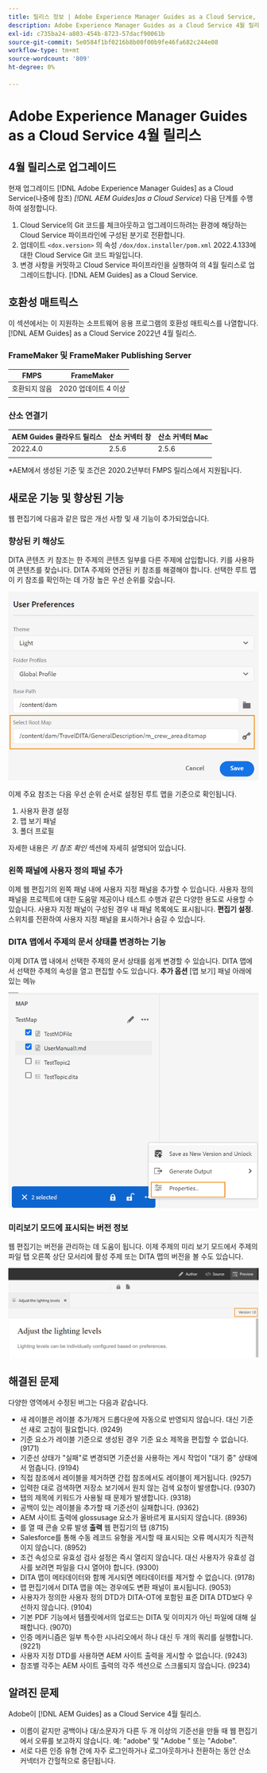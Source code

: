 ```yaml
---
title: 릴리스 정보 | Adobe Experience Manager Guides as a Cloud Service, 2022년 4월 릴리스
description: Adobe Experience Manager Guides as a Cloud Service 4월 릴리스
exl-id: c735ba24-a803-454b-8723-57dacf90061b
source-git-commit: 5e0584f1bf0216b8b00f00b9fe46fa682c244e08
workflow-type: tm+mt
source-wordcount: '809'
ht-degree: 0%

---
```


# Adobe Experience Manager Guides as a Cloud Service 4월 릴리스

## 4월 릴리스로 업그레이드

현재 업그레이드 [!DNL Adobe Experience Manager Guides] as a Cloud Service(나중에 참조) *[!DNL AEM Guides]as a Cloud Service*) 다음 단계를 수행하여 설정합니다.
1. Cloud Service의 Git 코드를 체크아웃하고 업그레이드하려는 환경에 해당하는 Cloud Service 파이프라인에 구성된 분기로 전환합니다.
1. 업데이트 `<dox.version>` 의 속성 `/dox/dox.installer/pom.xml` 2022.4.133에 대한 Cloud Service Git 코드 파일입니다.
1. 변경 사항을 커밋하고 Cloud Service 파이프라인을 실행하여 의 4월 릴리스로 업그레이드합니다. [!DNL AEM Guides] as a Cloud Service.

## 호환성 매트릭스

이 섹션에서는 이 지원하는 소프트웨어 응용 프로그램의 호환성 매트릭스를 나열합니다. [!DNL AEM Guides] as a Cloud Service 2022년 4월 릴리스.

### FrameMaker 및 FrameMaker Publishing Server

| FMPS | FrameMaker |
| --- | --- |
| 호환되지 않음 | 2020 업데이트 4 이상 |
| | |


### 산소 연결기

| AEM Guides 클라우드 릴리스 | 산소 커넥터 창 | 산소 커넥터 Mac |
| --- | --- | --- |
| 2022.4.0 | 2.5.6 | 2.5.6 |
|  |  |  |

*AEM에서 생성된 기준 및 조건은 2020.2년부터 FMPS 릴리스에서 지원됩니다.

## 새로운 기능 및 향상된 기능

웹 편집기에 다음과 같은 많은 개선 사항 및 새 기능이 추가되었습니다.

### 향상된 키 해상도

DITA 콘텐츠 키 참조는 한 주제의 콘텐츠 일부를 다른 주제에 삽입합니다. 키를 사용하여 콘텐츠를 찾습니다. DITA 주제와 연관된 키 참조를 해결해야 합니다. 선택한 루트 맵이 키 참조를 확인하는 데 가장 높은 우선 순위를 갖습니다.

![사용자 환경 설정 대화 상자](assets/user-preferences.png)

이제 주요 참조는 다음 우선 순위 순서로 설정된 루트 맵을 기준으로 확인됩니다.

1. 사용자 환경 설정
1. 맵 보기 패널
1. 폴더 프로필

자세한 내용은 *키 참조 확인* 섹션에 자세히 설명되어 있습니다.

### 왼쪽 패널에 사용자 정의 패널 추가

이제 웹 편집기의 왼쪽 패널 내에 사용자 지정 패널을 추가할 수 있습니다. 사용자 정의 패널을 프로젝트에 대한 도움말 제공이나 테스트 수행과 같은 다양한 용도로 사용할 수 있습니다. 사용자 지정 패널이 구성된 경우 내 패널 목록에도 표시됩니다. **편집기 설정**. 스위치를 전환하여 사용자 지정 패널을 표시하거나 숨길 수 있습니다.

### DITA 맵에서 주제의 문서 상태를 변경하는 기능

이제 DITA 맵 내에서 선택한 주제의 문서 상태를 쉽게 변경할 수 있습니다. DITA 맵에서 선택한 주제의 속성을 열고 편집할 수도 있습니다. **추가 옵션** [맵 보기] 패널 아래에 있는 메뉴

![선택한 항목 속성](assets/map-view-properties.png)

### 미리보기 모드에 표시되는 버전 정보

웹 편집기는 버전을 관리하는 데 도움이 됩니다. 이제 주제의 미리 보기 모드에서 주제의 파일 탭 오른쪽 상단 모서리에 활성 주제 또는 DITA 맵의 버전을 볼 수도 있습니다.

![버전 미리 보기](assets/preview-version.png)

## 해결된 문제

다양한 영역에서 수정된 버그는 다음과 같습니다.

* 새 레이블은 레이블 추가/제거 드롭다운에 자동으로 반영되지 않습니다. 대신 기준선 새로 고침이 필요합니다. (9249)
* 기준 요소가 레이블 기준으로 생성된 경우 기준 요소 제목을 편집할 수 없습니다. (9171)
* 기준선 상태가 &quot;실패&quot;로 변경되면 기준선을 사용하는 게시 작업이 &quot;대기 중&quot; 상태에서 멈춥니다. (9194)
* 직접 참조에서 레이블을 제거하면 간접 참조에서도 레이블이 제거됩니다. (9257)
* 입력한 대로 검색하면 저장소 보기에서 원치 않는 검색 요청이 발생합니다. (9307)
* 탭의 제목에 키워드가 사용될 때 문제가 발생합니다. (9318)
* 공백이 있는 레이블을 추가할 때 기준선이 실패합니다. (9362)
* AEM 사이트 출력에 glossusage 요소가 올바르게 표시되지 않습니다. (8936)
* 를 열 때 콘솔 오류 발생 **출력** 웹 편집기의 탭 (8715)
* Salesforce를 통해 수동 레코드 유형을 게시할 때 표시되는 오류 메시지가 직관적이지 않습니다. (8952)
* 조건 속성으로 유효성 검사 설정은 즉시 열리지 않습니다. 대신 사용자가 유효성 검사를 보려면 파일을 다시 열어야 합니다. (9300)
* DITA 맵이 메타데이터와 함께 게시되면 메타데이터를 제거할 수 없습니다.  (9178)
* 맵 편집기에서 DITA 맵을 여는 경우에도 변환 패널이 표시됩니다. (9053)
* 사용자가 정의한 사용자 정의 DTD가 DITA-OT에 포함된 표준 DITA DTD보다 우선하지 않습니다. (9104)
* 기본 PDF 기능에서 템플릿에서의 업로드는 DITA 및 이미지가 아닌 파일에 대해 실패합니다. (9070)
* 인증 메커니즘은 일부 특수한 시나리오에서 하나 대신 두 개의 쿼리를 실행합니다. (9221)
* 사용자 지정 DTD를 사용하면 AEM 사이트 출력을 게시할 수 없습니다. (9243)
* 참조별 각주는 AEM 사이트 출력의 각주 섹션으로 스크롤되지 않습니다. (9234)

## 알려진 문제

Adobe이 [!DNL AEM Guides] as a Cloud Service 4월 릴리스.

* 이름이 같지만 공백이나 대/소문자가 다른 두 개 이상의 기준선을 만들 때 웹 편집기에서 오류를 보고하지 않습니다. 예: &quot;adobe&quot; 및 &quot;Adobe &quot; 또는 &quot;Adobe&quot;.
* 서로 다른 인증 유형 간에 자주 로그인하거나 로그아웃하거나 전환하는 동안 산소 커넥터가 간헐적으로 중단됩니다.
